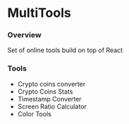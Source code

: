 # MultiTools

### Overview

Set of online tools build on top of React

### Tools

- Crypto coins converter
- Crypto Coins Stats
- Timestamp Converter
- Screen Ratio Calculator
- Color Tools
